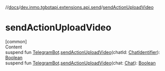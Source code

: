 //[docs](../../index.md)/[dev.inmo.tgbotapi.extensions.api.send](index.md)/[sendActionUploadVideo](send-action-upload-video.md)



# sendActionUploadVideo  
[common]  
Content  
suspend fun [TelegramBot](../dev.inmo.tgbotapi.bot/index.md#%5Bdev.inmo.tgbotapi.bot%2FTelegramBot%2F%2F%2FPointingToDeclaration%2F%5D%2FClasslikes%2F625018081).[sendActionUploadVideo](send-action-upload-video.md)(chatId: [ChatIdentifier](../dev.inmo.tgbotapi.types/-chat-identifier/index.md)): [Boolean](https://kotlinlang.org/api/latest/jvm/stdlib/kotlin/-boolean/index.html)  
suspend fun [TelegramBot](../dev.inmo.tgbotapi.bot/index.md#%5Bdev.inmo.tgbotapi.bot%2FTelegramBot%2F%2F%2FPointingToDeclaration%2F%5D%2FClasslikes%2F625018081).[sendActionUploadVideo](send-action-upload-video.md)(chat: [Chat](../dev.inmo.tgbotapi.types.chat.abstracts/-chat/index.md)): [Boolean](https://kotlinlang.org/api/latest/jvm/stdlib/kotlin/-boolean/index.html)  



